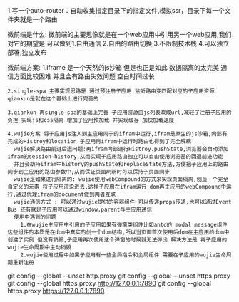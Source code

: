 <!--
 * @Author: yjl
 * @Date: 2024-05-10 09:15:11
 * @LastEditors: yjl
 * @LastEditTime: 2024-06-27 17:42:52
 * @Description: 描述
-->
1.写一个auto-router：自动收集指定目录下的指定文件,模拟ssr，目录下每一个文件夹就是一个路由


微前端是什么:
    微前端的主要思像就是在一个web应用中引用另一个web应用,我们对它的期望是 可以做到1.自由通信 2.自由的路由切换 3.不限制技术栈 4.可以独立部署,独立发布

微前端方案:
    1.iframe 是一个天然的js沙箱 但是也正是如此 数据隔离的太完美 通信方面比较困难  并且会有路由失效问题 空白时间过长

    2.single-spa 主要实现思路是 通过预注册子应用 监听路由变匹配对应的子应用资源 qiankun是就在这个基础上进行完善的

    3.qiankun 再single-spa的基础上完善 子应用资源由js列表改成url,减轻了注册子应用的负担 实现js和css隔离 增加子应用预加载 并实现缓存 加快加载速度

    4.wujie方案 将子应用js注入到主应用同于的ifram中运行,ifram是原生的js沙箱,内部有完成的Histroy和location 子应用再ifram中运行时路由也得到了完全解耦
      wujie解决路由前进后退问题:再ifram内部进行Histroy.pushState,浏览器会自动添加ifram的session-history,从而实现子应用路由独立可以自由使用浏览器的回退前进功能
      并且会劫持ifram中history的pushState和replaceState方法,方便把子应用上的路由同步到主应用的路由参数中,从而保证页面刷新时可以保持子页面同步
      wujie是如果进行隔离的: wujie使用webCompound的方式来实现页面隔离,创造一个完全自定义的元素 将子应用渲染进去,这样子应用在ifram运行 dom再主应用的webCompound中运行,通过代理ifram的document做到两者互联
      wujie通信方式 : 可以通过wujie提供的容器组件 可以传递props传递,也可以通过Event Bus 还有就是子应用可以通过window.parent与主应用通信
      使用中遇到的问题
        1.在wujie主应用中引用的子应用如果有弹窗类组件比如antd的 modal message组件 这些组件的本质是在dom中真实的创一个dom结构,所以当页面首次使用后dom在主应用的dom中创建了实例 但没有销毁,子应用再次使用这个弹窗的时候就无法弹出 解决方法是 再子应用的wujie生命周期中主动销毁
        2.wujie使用过程中如果子应用有一些全局指令和全局组件 需要在子应用的wujie生命周期重新注册


<!-- 提交取消/代理 -->
git config --global --unset http.proxy
git config --global --unset https.proxy
git config --global https.proxy http://127.0.0.1:7890
git config --global https.proxy https://127.0.0.1:7890


